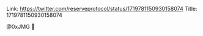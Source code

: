 Link:  https://twitter.com/reserveprotocol/status/1719781150930158074
Title: 1719781150930158074

@0xJMG 👀